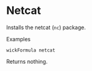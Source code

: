 Netcat
======

Installs the netcat (`nc`) package.

Examples

    wickFormula netcat

Returns nothing.


